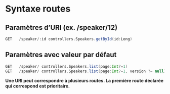 # Syntaxe routes

## Paramètres d’URI (ex. /speaker/12)
```scala
GET   /speaker/:id controllers.Speakers.getById(id:Long)
```
## Paramètres avec valeur par défaut
```scala
GET   /speaker/ controllers.Speakers.list(page:Int?=1)
GET   /speaker/ controllers.Speakers.list(page:Int?=1, version ?= null)
```

**Une URI peut correspondre à plusieurs routes. La première route déclarée qui correspond est prioritaire.**
